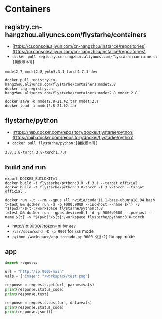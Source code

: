 # Containers

## registry.cn-hangzhou.aliyuncs.com/flystarhe/containers

* [https://cr.console.aliyun.com/cn-hangzhou/instance/repositories](https://cr.console.aliyun.com/cn-hangzhou/instance/repositories)
* `docker pull registry.cn-hangzhou.aliyuncs.com/flystarhe/containers:[镜像版本号]`

`mmdet2.7`, `mmdet2.8`, `yolo5.3.1`, `torch1.7.1-dev`

```
docker pull registry.cn-hangzhou.aliyuncs.com/flystarhe/containers:mmdet2.8
docker tag registry.cn-hangzhou.aliyuncs.com/flystarhe/containers:mmdet2.8 mmdet:2.8

docker save -o mmdet2.8-21.02.tar mmdet:2.8
docker load -i mmdet2.8-21.02.tar
```

## flystarhe/python

* [https://hub.docker.com/repository/docker/flystarhe/python](https://hub.docker.com/repository/docker/flystarhe/python)
* `docker pull flystarhe/python:[镜像版本号]`

`3.8`, `3.8-torch`, `3.8-torch1.7.0`

## build and run
```
export DOCKER_BUILDKIT=1
docker build -t flystarhe/python:3.8 -f 3.8 --target official .
docker build -t flystarhe/python:3.8-torch -f 3.8-torch --target official .

docker run -it --rm --gpus all nvidia/cuda:11.1-base-ubuntu18.04 bash
t=test && docker run -d -p 9000:9000 --ipc=host --name ${t} -v "$(pwd)"/${t}:/workspace flystarhe/python:3.8
t=test && docker run --gpus device=0,1 -d -p 9000:9000 --ipc=host --name ${t} -v "$(pwd)"/${t}:/workspace flystarhe/python:3.8-torch
```

* [http://ip:9000/?token=hi](#) for `dev`
* `/usr/sbin/sshd -D -p 9000` for `ssh` mode
* `python /workspace/app_tornado.py 9000 ${@:2}` for `app` mode

## app
```python
import requests

url = "http://ip:9000/main"
vals = {"image": "/workspace/test.png"}

response = requests.get(url, params=vals)
print(response.status_code)
print(response.text)

response = requests.post(url, data=vals)
print(response.status_code)
print(response.json())
```
